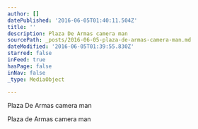 ```yaml
---
author: []
datePublished: '2016-06-05T01:40:11.504Z'
title: ''
description: Plaza De Armas camera man
sourcePath: _posts/2016-06-05-plaza-de-armas-camera-man.md
dateModified: '2016-06-05T01:39:55.830Z'
starred: false
inFeed: true
hasPage: false
inNav: false
_type: MediaObject

---
```

Plaza De Armas camera man

Plaza de Armas camera man